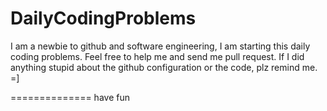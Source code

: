 # DailyCodingProblems

I am a newbie to github and software engineering, I am starting this daily coding problems. Feel free to help me and send me pull request. If I did anything stupid about the github configuration or the code, plz remind me. =]

==============
have fun
